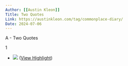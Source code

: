 ```yaml
---
Author: [[Austin Kleon]]
Title: Two Quotes
Link: https://austinkleon.com/tag/commonplace-diary/
Date: 2024-07-06
---
```

A - Two Quotes

1
- ![](https://austinkleon.com/wp-content/uploads/2022/12/318343634_802913727474300_8031000432764574122_n-600x600.jpg) ([View Highlight](https://read.readwise.io/read/01gpgg4v2xhg8hbpptcqtjk08z))
